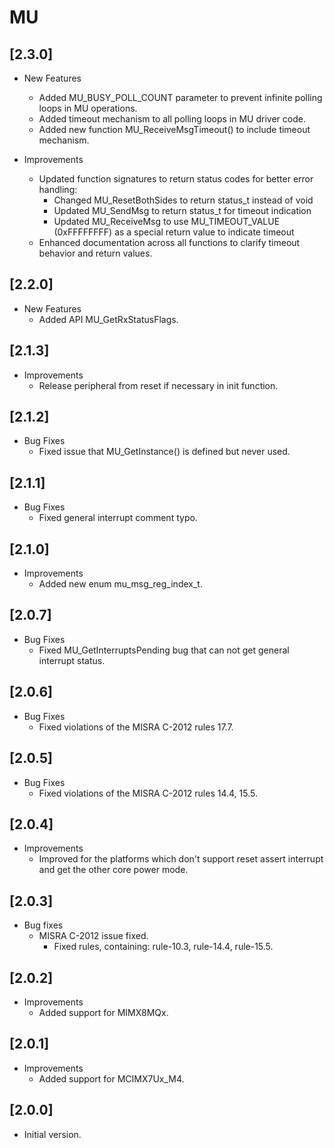 # MU

## [2.3.0]

- New Features
  - Added MU_BUSY_POLL_COUNT parameter to prevent infinite polling loops in MU operations.
  - Added timeout mechanism to all polling loops in MU driver code.
  - Added new function MU_ReceiveMsgTimeout() to include timeout mechanism.

- Improvements
  - Updated function signatures to return status codes for better error handling:
    - Changed MU_ResetBothSides to return status_t instead of void
    - Updated MU_SendMsg to return status_t for timeout indication
    - Updated MU_ReceiveMsg to use MU_TIMEOUT_VALUE (0xFFFFFFFF) as a special return value to indicate timeout
  - Enhanced documentation across all functions to clarify timeout behavior and return values.

## [2.2.0]

- New Features
  - Added API MU_GetRxStatusFlags.

## [2.1.3]

- Improvements
  - Release peripheral from reset if necessary in init function.

## [2.1.2]

- Bug Fixes
  - Fixed issue that MU_GetInstance() is defined but never used.

## [2.1.1]

- Bug Fixes
  - Fixed general interrupt comment typo.

## [2.1.0]

- Improvements
  - Added new enum mu_msg_reg_index_t.

## [2.0.7]

- Bug Fixes
  - Fixed MU_GetInterruptsPending bug that can not get general interrupt status.

## [2.0.6]

- Bug Fixes
  - Fixed violations of the MISRA C-2012 rules 17.7.

## [2.0.5]

- Bug Fixes
  - Fixed violations of the MISRA C-2012 rules 14.4, 15.5.

## [2.0.4]

- Improvements
  - Improved for the platforms which don't support
    reset assert interrupt and get the other core
    power mode.

## [2.0.3]

- Bug fixes
  - MISRA C-2012 issue fixed.
    - Fixed rules, containing: rule-10.3, rule-14.4, rule-15.5.

## [2.0.2]

- Improvements
  - Added support for MIMX8MQx.

## [2.0.1]

- Improvements
  - Added support for MCIMX7Ux_M4.

## [2.0.0]

- Initial version.
